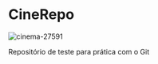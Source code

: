 # CineRepo
![cinema-27591](https://user-images.githubusercontent.com/88061007/127699771-39f3f268-681c-4000-8597-01cd86dc20f2.jpg)

Repositório de teste para prática com o Git
